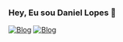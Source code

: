 
### Hey, Eu sou Daniel Lopes 👋
  [![Blog](https://img.shields.io/badge/Instagram-E4405F?style=for-the-badge&logo=instagram&logoColor=white)](https://www.instagram.com/lopes.dan_/)
  [![Blog](https://img.shields.io/badge/LinkedIn-0077B5?style=for-the-badge&logo=linkedin&logoColor=white)](https://www.linkedin.com/in/daniel-lopes-971a51259/)
